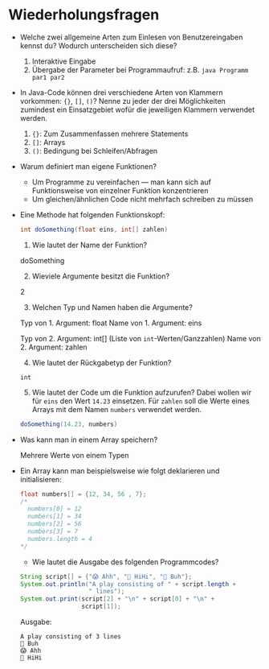 # Wiederholungsfragen

- Welche zwei allgemeine Arten zum Einlesen von Benutzereingaben kennst du? Wodurch unterscheiden sich diese?

  1. Interaktive Eingabe
  2. Übergabe der Parameter bei Programmaufruf: z.B. `java Programm par1 par2`

- In Java-Code können drei verschiedene Arten von Klammern vorkommen: `{}`, `[]`, `()`? Nenne zu jeder der drei Möglichkeiten zumindest ein Einsatzgebiet wofür die jeweiligen Klammern verwendet werden.

  1. `{}`: Zum Zusammenfassen mehrere Statements
  2. `[]`: Arrays
  3. `()`: Bedingung bei Schleifen/Abfragen

- Warum definiert man eigene Funktionen?

  - Um Programme zu vereinfachen — man kann sich auf Funktionsweise von einzelner Funktion konzentrieren
  - Um gleichen/ähnlichen Code nicht mehrfach schreiben zu müssen

- Eine Methode hat folgenden Funktionskopf:

  ```java
  int doSomething(float eins, int[] zahlen)
  ```

  1. Wie lautet der Name der Funktion?

  doSomething

  2. Wieviele Argumente besitzt die Funktion?

  2

  3. Welchen Typ und Namen haben die Argumente?

  Typ von 1. Argument: float
  Name von 1. Argument: eins

  Typ von 2. Argument: int[]  (Liste von `int`-Werten/Ganzzahlen)
  Name von 2. Argument: zahlen

  4. Wie lautet der Rückgabetyp der Funktion?

  `int`

  5. Wie lautet der Code um die Funktion aufzurufen? Dabei wollen wir für `eins` den Wert `14.23` einsetzen. Für `zahlen` soll die Werte eines Arrays mit dem Namen `numbers` verwendet werden.

  ```java
  doSomething(14.23, numbers)
  ```

- Was kann man in einem Array speichern?

  Mehrere Werte von einem Typen

- Ein Array kann man beispielsweise wie  folgt deklarieren und initialisieren:

  ```java
  float numbers[] = {12, 34, 56 , 7};
  /*
    numbers[0] = 12
    numbers[1] = 34
    numbers[2] = 56
    numbers[3] = 7
    numbers.length = 4
  */
  ```

   - Wie lautet die Ausgabe des folgenden Programmcodes?

  ```java
  String script[] = {"😱 Ahh", "💩 HiHi", "👻 Buh"};
  System.out.println("A play consisting of " + script.length +
                     " lines");
  System.out.print(script[2] + "\n" + script[0] + "\n" +
                   script[1]);
  ```

   Ausgabe:

   ```
   A play consisting of 3 lines
   👻 Buh
   😱 Ahh
   💩 HiHi
   ```
